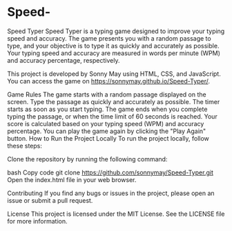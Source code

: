 # Speed-

Speed Typer
Speed Typer is a typing game designed to improve your typing speed and accuracy. The game presents you with a random passage to type, and your objective is to type it as quickly and accurately as possible. Your typing speed and accuracy are measured in words per minute (WPM) and accuracy percentage, respectively.

This project is developed by Sonny May using HTML, CSS, and JavaScript. You can access the game on https://sonnymay.github.io/Speed-Typer/.

Game Rules
The game starts with a random passage displayed on the screen.
Type the passage as quickly and accurately as possible. The timer starts as soon as you start typing.
The game ends when you complete typing the passage, or when the time limit of 60 seconds is reached.
Your score is calculated based on your typing speed (WPM) and accuracy percentage.
You can play the game again by clicking the "Play Again" button.
How to Run the Project Locally
To run the project locally, follow these steps:

Clone the repository by running the following command:

bash
Copy code
git clone https://github.com/sonnymay/Speed-Typer.git
Open the index.html file in your web browser.

Contributing
If you find any bugs or issues in the project, please open an issue or submit a pull request.

License
This project is licensed under the MIT License. See the LICENSE file for more information.
